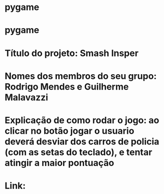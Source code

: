 # pygame
# pygame
# Título do projeto: Smash Insper
# Nomes dos membros do seu grupo: Rodrigo Mendes e Guilherme Malavazzi
# Explicação de como rodar o jogo: ao clicar no botão jogar o usuario deverá desviar dos carros de policia (com as setas do teclado), e tentar atingir a maior pontuação
# Link: 